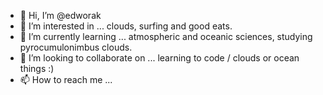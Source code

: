 - 👋 Hi, I’m @edworak
- 👀 I’m interested in ... clouds, surfing and good eats.
- 🌱 I’m currently learning ... atmospheric and oceanic sciences, studying pyrocumulonimbus clouds. 
- 💞️ I’m looking to collaborate on ... learning to code / clouds or ocean things :)
- 📫 How to reach me ... 

<!---
edworak/edworak is a ✨ special ✨ repository because its `README.md` (this file) appears on your GitHub profile.
You can click the Preview link to take a look at your changes.
--->
